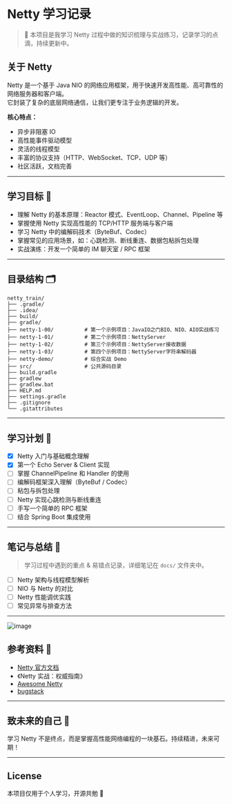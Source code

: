 # Netty 学习记录

> 📖 本项目是我学习 Netty 过程中做的知识梳理与实战练习，记录学习的点滴，持续更新中。

## 关于 Netty

Netty 是一个基于 Java NIO 的网络应用框架，用于快速开发高性能、高可靠性的网络服务器和客户端。  
它封装了复杂的底层网络通信，让我们更专注于业务逻辑的开发。

**核心特点：**
- 异步非阻塞 IO
- 高性能事件驱动模型
- 灵活的线程模型
- 丰富的协议支持（HTTP、WebSocket、TCP、UDP 等）
- 社区活跃，文档完善

---

## 学习目标 🎯

- 理解 Netty 的基本原理：Reactor 模式、EventLoop、Channel、Pipeline 等
- 掌握使用 Netty 实现高性能的 TCP/HTTP 服务端与客户端
- 学习 Netty 中的编解码技术（ByteBuf、Codec）
- 掌握常见的应用场景，如：心跳检测、断线重连、数据包粘拆包处理
- 实战演练：开发一个简单的 IM 聊天室 / RPC 框架

---

## 目录结构 🗂
```
netty_train/
├── .gradle/
├── .idea/
├── build/
├── gradle/
├── netty-1-00/          # 第一个示例项目：JavaIO之门BIO、NIO、AIO实战练习
├── netty-1-01/          # 第二个示例项目：NettyServer
├── netty-1-02/          # 第三个示例项目：NettyServer接收数据
├── netty-1-03/          # 第四个示例项目：NettyServer字符串解码器
├── netty-demo/          # 综合实战 Demo
├── src/                 # 公共源码目录
├── build.gradle
├── gradlew
├── gradlew.bat
├── HELP.md
├── settings.gradle
├── .gitignore
└── .gitattributes
```

---

## 学习计划 📝

- [x] Netty 入门与基础概念理解
- [x] 第一个 Echo Server & Client 实现
- [ ] 掌握 ChannelPipeline 和 Handler 的使用
- [ ] 编解码框架深入理解（ByteBuf / Codec）
- [ ] 粘包与拆包处理
- [ ] Netty 实现心跳检测与断线重连
- [ ] 手写一个简单的 RPC 框架
- [ ] 结合 Spring Boot 集成使用

---

## 笔记与总结 📒

> 学习过程中遇到的重点 & 易错点记录，详细笔记在 `docs/` 文件夹中。

- [ ] Netty 架构与线程模型解析
- [ ] NIO 与 Netty 的对比
- [ ] Netty 性能调优实践
- [ ] 常见异常与排查方法

---

![image](https://github.com/user-attachments/assets/07ce2102-2eb3-4fe7-9f2a-b19331cfd0d3)


## 参考资料 🔗

- [Netty 官方文档](https://netty.io/wiki/)
- 《Netty 实战：权威指南》
- [Awesome Netty](https://github.com/hsll-net/awesome-netty)
- [bugstack](https://github.com/fuzhengwei/itstack-demo-netty)

---

## 致未来的自己 🧭

学习 Netty 不是终点，而是掌握高性能网络编程的一块基石。持续精进，未来可期！

---

## License

本项目仅用于个人学习，开源共勉 🌟
